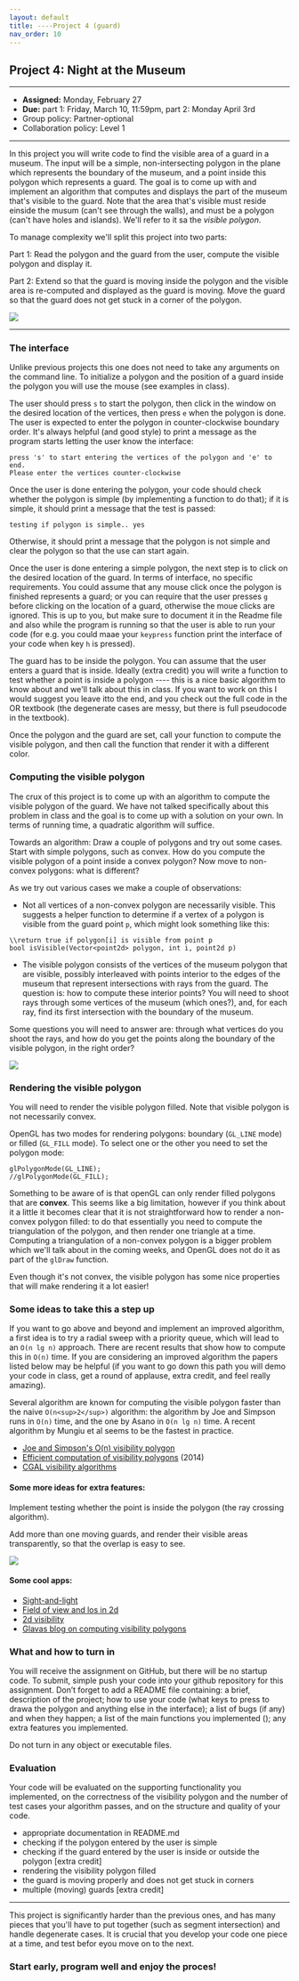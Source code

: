 ```yaml
---
layout: default 
title: ----Project 4 (guard)
nav_order: 10
---
```




## Project 4:  Night at the Museum 


*** 
* __Assigned:__ Monday, February 27
* __Due:__ part 1: Friday, March 10, 11:59pm, part 2: Monday April 3rd 
* Group policy: Partner-optional 
* Collaboration policy: Level 1

***

In this project you will write code to find the visible area of a guard in a museum. The input will be  a simple, non-intersecting polygon in the plane which represents the boundary of the museum,  and   a point inside this polygon which represents a guard. The goal  is to come up with and implement an algorithm that computes and displays the part of the museum that's visible to the guard.  Note that the area that's visible must reside einside the musum (can't see through the walls), and must be a polygon (can't have holes and islands).  We'll refer to it sa the _visible polygon_. 

To manage complexity we'll split this project into two parts:

Part 1:  Read the polygon and the guard from the user, compute the visible polygon and display it.

Part 2: Extend so that the guard is moving inside the polygon and the visible area is re-computed and displayed as the guard is moving. Move the guard so  that the guard does not get stuck in a corner of the polygon.

![](guard1.png)

***

### The interface

Unlike previous projects this one does not need to take any arguments on the command line. To initialize a polygon and the position of a guard inside the polygon you will use the mouse (see examples in class). 

The user should  press `s` to start the polygon, then click in the window on the desired location of the vertices, then press `e` when the polygon is done.    The user is expected to enter the polygon in counter-clockwise boundary order. It's always helpful (and good style) to print a message as the program starts letting the user know the interface: 
``` 
press 's' to start entering the vertices of the polygon and 'e' to end. 
Please enter the vertices counter-clockwise 
```

Once the user is done entering the polygon, your code should check whether the polygon is simple (by implementing a function to do that); if it is simple, it should print a message that the test is passed: 
```
testing if polygon is simple.. yes
```
Otherwise, it should print a message that the polygon is not simple and clear the polygon so that the use can start again. 
 
 
Once the user is done entering a simple polygon,  the next step is to click on the desired location of the guard.  In terms of interface,  no specific requirements.  You could assume that any mouse click once the polygon is finished represents a guard; or you can require that the user presses `g` before clicking on the location of a guard, otherwise the moue clicks are ignored.  This is up to you, but make sure to document it in the Readme file and also while the program is running so that the user is able to run your code (for e.g. you could maae your `keypress` function  print the interface of your code when  key `h` is pressed).


The guard has to be inside the polygon. You can assume that the user enters a guard that is inside.   Ideally (extra credit) you will write  a function to test whether a point is inside a polygon ---- this is a nice basic algorithm to know about and we'll talk about this in class. If you want to work on this I would suggest you leave itto the end, and you check out the full code in the OR textbook (the degenerate cases are messy, but there is full pseudocode in the textbook).

Once the polygon and the guard are set, call your function to compute  the visible polygon, and then call the function that render it with a different color. 




### Computing the visible polygon

The crux of this project is to come up with an algorithm to compute the visible polygon of the guard. We have not talked specifically about this problem in class and the goal  is to come up with a solution on your own. In terms of running time, a quadratic algorithm will suffice. 

Towards an algorithm:  Draw a couple of polygons and try out some cases.  Start with simple polygons, such as convex.   How do you compute the visible polygon of a point inside a convex polygon? Now move to non-convex polygons: what is different? 

As we try out various cases we make a couple of observations: 

* Not all vertices of a non-convex polygon are necessarily visible. This suggests a helper function to determine if a vertex of a polygon is visible from the guard point `p`,  which might look something like this:   

```
\\return true if polygon[i] is visible from point p
bool isVisible(Vector<point2d> polygon, int i, point2d p) 
```

* The visible polygon consists of the vertices of the museum polygon that are visible, possibly interleaved with points interior to the edges of the museum that represent  intersections with rays from the guard.  The question is: how to compute these interior points? You will need to shoot rays through some vertices of the museum (which ones?), and, for each ray, find its first intersection with the boundary of the museum.

Some questions you will need to answer are:  through what vertices do you shoot the rays, and how do you get the points along the boundary of the visible polygon, in the right order? 

![](guard2.png)



### Rendering the visible polygon 

You will need to render the visible polygon filled. Note that visible polygon is not necessarily convex. 

OpenGL has two modes for rendering polygons: boundary (`GL_LINE` mode) or filled (`GL_FILL` mode). To select one or the other you need to set the polygon mode: 

```
glPolygonMode(GL_LINE);
//glPolygonMode(GL_FILL);
```

Something to be aware of is that openGL can only render filled polygons that are __convex__. This seems like a big limitation, however if you think about it a little it becomes clear that it is not straightforward how to render a non-convex polygon filled: to do that essentially you need to compute the triangulation of the polygon, and then render one triangle at a time. Computing a triangulation of a non-convex polygon is a bigger problem which we'll talk about in the coming weeks, and OpenGL does not do it  as part of  the `glDraw` function.  

Even though it's not convex, the visible polygon has some nice properties that will make rendering it a lot easier!





### Some ideas to take this a step up 

If you want to go above and beyond and implement an improved algorithm, a first idea is to try a radial sweep with a priority queue, which will lead to an `O(n lg n)` approach. There are recent results that show how to compute this in `O(n)` time. If you are considering an improved algorithm the papers listed below may be helpful (if you want to go down this path you will demo your code in class, get a round of applause, extra credit, and feel really amazing).   


Several algorithm are known for computing the visible polygon faster
than the naive `O(n<sup>2</sup>)` algorithm: the algorithm by  Joe and
Simpson runs in `O(n)` time, and the one by Asano in `O(n lg n)` time. A
recent algorithm by Mungiu et al seems to be the fastest in practice. 

<ul>
  <li><a
  href="http://cs.smith.edu/~jorourke/books/ArtGalleryTheorems/Art_Gallery_Chapter_8.pdf">Joe
  and Simpson's O(n) visibility polygon</a>
											  
  <li><a href="https://arxiv.org/pdf/1403.3905v1.pdf">Efficient
  computation  of visibility polygons</a> (2014)
  <li><a href="https://doc.cgal.org/latest/Visibility_2/index.html#Chapter_2D_Visibility_Computation">CGAL
  visibility algorithms</a>
  
</ul>



#### Some more ideas for extra features: 

Implement testing whether the point is inside the polygon (the ray crossing algorithm). 

Add more than one moving guards, and render their visible areas transparently, so that the overlap is easy to see.

![](guard3.png)


#### Some cool apps: 
<ul>
<li><a href="http://ncase.me/sight-and-light/">Sight-and-light</a> 

  <li><a href="https://legends2k.github.io/2d-fov/">Field of view and los in 2d</a>
  
  
  <li><a href="http://www.redblobgames.com/articles/visibility/">2d
  visibility</a>

  <li><a
  href="https://davidglavas.me/computing-visibility-polygons/">Glavas
  blog on computing visibility polygons</a>

</ul>


### What and how to turn in
You will receive the assignment on GitHub, but there will be no startup code. To submit, simple push your code into your github repository for this assignment. Don’t forget to add a README file containing:  a brief, description of the project; how to use your code (what keys to press to drawa the polygon and anything else in the interface); a list of bugs (if any) and when they happen;  a list of the main functions you implemented (); any extra features you implemented. 

Do not turn in any object or executable files.

### Evaluation

Your code will be evaluated on the supporting functionality you implemented, on the correctness of the visibility polygon and the number of test cases your algorithm passes,  and on the structure and quality of your code. 
- appropriate documentation in README.md  
- checking if the polygon entered by the user is simple 
- checking if the guard entered by the user is inside or outside the polygon [extra credit]
- rendering the visibility polygon filled 
- the guard is moving properly and  does not get stuck in corners 
- multiple (moving) guards [extra credit]



***

This project is significantly harder than the previous ones, and has many pieces that you'll have to put together (such as segment intersection) and handle degenerate cases. It is crucial that you develop your code one piece at a time, and test befor eyou move on to the next.  

### Start early, program well and enjoy the proces!

